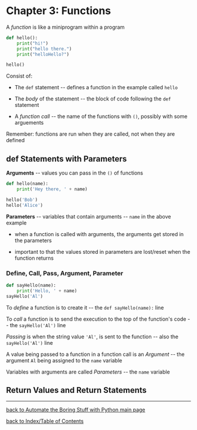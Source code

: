 # Chapter 3: Functions

A *function* is like a miniprogram within a program
```python
def hello():
    print("hi!")
    print("hello there.")
    print("helloHello?")

hello()
```

Consist of:

* The `def` statement -- defines a function in the example called `hello`

* The *body* of the statement -- the block of code following the `def` statement

* A *function call* -- the name of the functions with `()`, possibly with some arguements

Remember: functions are run when they are called, not when they are defined


## def Statements with Parameters

**Arguments** -- values you can pass in the `()` of functions
```python
def hello(name):
    print('Hey there, ' + name)

hello('Bob')
hello('Alice')
```

**Parameters** -- variables that contain arguments -- `name` in the above example

* when a function is called with arguments, the arguments get stored in the parameters

* important to that the values stored in parameters are lost/reset when the function returns

### Define, Call, Pass, Argument, Parameter

```python
def sayHello(name):
    print('Hello, ' + name)
sayHello('Al')
```

To *define* a function is to create it -- the `def sayHello(name):` line

To *call* a function is to send the execution to the top of the function's code -- the `sayHello('Al')` line

*Passing* is when the string value `'Al'`, is sent to the function -- also the `sayHello('Al')` line

A value being passed to a function in a function call is an *Argument* -- the argument `Al` being assigned to the `name` variable

Variables with arguments are called *Parameters* -- the `name` variable


## Return Values and Return Statements


---
[back to Automate the Boring Stuff with Python main page](atbswp.md)

[back to Index/Table of Contents](index.md)
